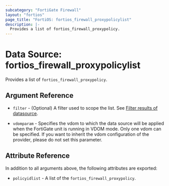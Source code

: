 ```yaml
---
subcategory: "FortiGate Firewall"
layout: "fortios"
page_title: "FortiOS: fortios_firewall_proxypolicylist"
description: |-
  Provides a list of fortios_firewall_proxypolicy.
---
```


# Data Source: fortios_firewall_proxypolicylist
Provides a list of `fortios_firewall_proxypolicy`.

## Argument Reference

* `filter` - (Optional) A filter used to scope the list. See [Filter results of datasource](https://registry.terraform.io/providers/poroping/fortios/latest/docs/guides/fgt_filter).

* `vdomparam` - Specifies the vdom to which the data source will be applied when the FortiGate unit is running in VDOM mode. Only one vdom can be specified. If you want to inherit the vdom configuration of the provider, please do not set this parameter.

## Attribute Reference

In addition to all arguments above, the following attributes are exported:

* `policyidlist` -  A list of the `fortios_firewall_proxypolicy`.
